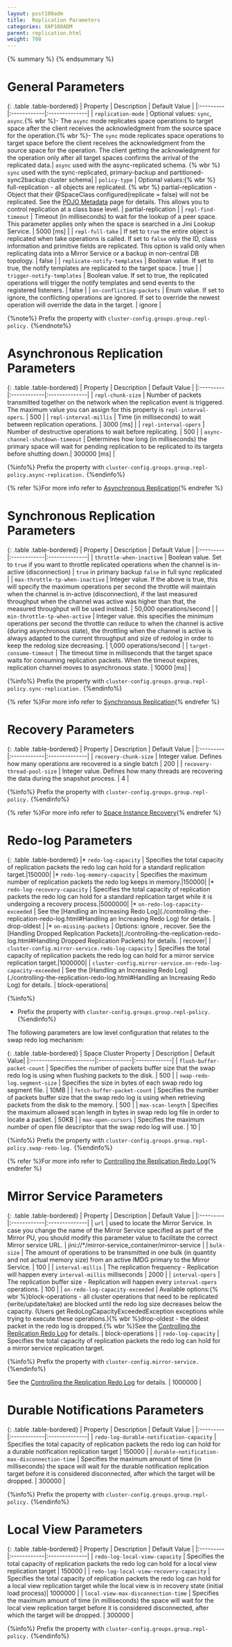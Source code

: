 ```yaml
---
layout: post100adm
title:  Replication Parameters
categories: XAP100ADM
parent: replication.html
weight: 700
---
```


{% summary %} {% endsummary %}

# General Parameters



{: .table .table-bordered}
| Property | Description | Default Value |
|:---------|:------------|:--------------|
| `replication-mode` | Optional values: `sync`, `async`.{% wbr %}- The `async` mode replicates space operations to target space after the client receives the acknowledgment from the source space for the operation.{% wbr %}- The `sync` mode replicates space operations to target space before the client receives the acknowledgment from the source space for the operation. The client getting the acknowledgment for the operation only after all target spaces confirms the arrival of the replicated data.| `async` used with the async-replicated schema. {% wbr %}   `sync` used with the sync-replicated, primary-backup and partitioned-sync2backup cluster schema|
| `policy-type` | Optional values:{% wbr %}  full-replication - all objects are replicated. {% wbr %}  partial-replication - Object that their @SpaceClass configured(replicate = false) will not be replicated. See the [POJO Metadata]({%currentjavaurl%}/the-space-configuration.html) page for details. This allows you to control replication at a class base level. | partial-replication |
| `repl-find-timeout` | Timeout (in milliseconds) to wait for the lookup of a peer space. This parameter applies only when the space is searched in a Jini Lookup Service. | 5000 \[ms\] |
| `repl-full-take` | If set to `true` the entire object is replicated when take operations is called. If set to `false` only the ID, class information and primitive fields are replicated. This option is valid only when replicating data into a Mirror Service or a backup in non-central DB topology. | false |
| `replicate-notify-templates` | Boolean value. If set to true, the notify templates are replicated to the target space. | true |
| `trigger-notify-templates` | Boolean value. If set to true, the replicated operations will trigger the notify templates and send events to the registered listeners. | false |
| `on-conflicting-packets` | Enum value. If set to ignore, the conflicting operations are ignored. If set to override the newest operation will override the data in the target. | ignore |

{%note%}
Prefix the property with `cluster-config.groups.group.repl-policy.`
{%endnote%}

# Asynchronous Replication Parameters

{: .table .table-bordered}
| Property | Description | Default Value |
|:---------|:------------|:--------------|
| `repl-chunk-size` | Number of packets transmitted together on the network when the replication event is triggered. The maximum value you can assign for this property is `repl-interval-opers`. | 500 |
| `repl-interval-millis` | Time (in milliseconds) to wait between replication operations. | 3000 \[ms\] |
| `repl-interval-opers` | Number of destructive operations to wait before replicating. | 500 |
| `async-channel-shutdown-timeout` | Determines how long (in milliseconds) the primary space will wait for pending replication to be replicated to its targets before shutting down.| 300000 \[ms\]  |

{%info%}
Prefix the property with `cluster-config.groups.group.repl-policy.async-replication.`
{%endinfo%}

{% refer %}For more info refer to [Asynchronous Replication](./asynchronous-replication.html){% endrefer %}

# Synchronous Replication Parameters



{: .table .table-bordered}
| Property | Description | Default Value |
|:---------|:------------|:--------------|
| `throttle-when-inactive` | Boolean value. Set to `true` if you want to throttle replicated operations when the channel is in-active (disconnection) | `true` in primary backup `false` in full sync replicated |
| `max-throttle-tp-when-inactive` | Integer value. If the above is true, this will specify the maximum operations per second the throttle will maintain when the channel is in-active (disconnection), if the last measured throughput when the channel was active was higher than that, the measured throughput will be used instead. | 50,000 operations/second |
| `min-throttle-tp-when-active` | Integer value. this specifies the minimum operations per second the throttle can reduce to when the channel is active (during asynchronous state), the throttling when the channel is active is always adapted to the current throughput and size of redolog in order to keep the redolog size decreasing. | 1,000 operations/second |
| `target-consume-timeout` | The timeout time in milliseconds that the target space waits for consuming replication packets. When the timeout expires, replication channel moves to asynchronous state. | 10000 \[ms\] |

{%info%}
Prefix the property with `cluster-config.groups.group.repl-policy.sync-replication.`
{%endinfo%}

{% refer %}For more info refer to [Synchronous Replication](./synchronous-replication.html){% endrefer %}

# Recovery Parameters

{: .table .table-bordered}
| Property | Description | Default Value |
|:---------|:------------|:--------------|
| `recovery-chunk-size` | Integer value. Defines how many operations are recovered is a single batch | 200 |
| `recovery-thread-pool-size` | Integer value. Defines how many threads are recovering the data during the snapshot process. | 4 |


{%info%}
Prefix the property with `cluster-config.groups.group.repl-policy.`
{%endinfo%}

{% refer %}For more info refer to [Space Instance Recovery](./space-instance-recovery.html){% endrefer %}

# Redo-log Parameters

{: .table .table-bordered}
|* `redo-log-capacity` | Specifies the total capacity of replication packets the redo log can hold for a standard replication target.|150000|
|* `redo-log-memory-capacity` | Specifies the maximum number of replication packets the redo log keeps in memory.|150000|
|* `redo-log-recovery-capacity` | Specifies the total capacity of replication packets the redo log can hold for a standard replication target while it is undergoing a recovery process.|5000000|
|* `on-redo-log-capacity-exceeded` | See the [Handling an Increasing Redo Log](./controlling-the-replication-redo-log.html#Handling an Increasing Redo Log) for details. | drop-oldest |
|* `on-missing-packets` | Options: ignore , recover. See the [Handling Dropped Replication Packets](./controlling-the-replication-redo-log.html#Handling Dropped Replication Packets) for details. | recover|
| `cluster-config.mirror-service.redo-log-capacity` | Specifies the total capacity of replication packets the redo log can hold for a mirror service replication target.|1000000|
| `cluster-config.mirror-service.on-redo-log-capacity-exceeded` | See the [Handling an Increasing Redo Log](./controlling-the-replication-redo-log.html#Handling an Increasing Redo Log) for details. | block-operations|

{%info%}
* Prefix the property with `cluster-config.groups.group.repl-policy.`
{%endinfo%}

The following parameters are low level configuration that relates to the swap redo log mechanism:

{: .table .table-bordered}
| Space Cluster Property | Description | Default Value|
|:-----------------------|:------------|:-------------|
| `flush-buffer-packet-count` | Specifies the number of packets buffer size that the swap redo log is using when flushing packets to the disk. | 500 |
| `swap-redo-log.segment-size` | Specifies the size in bytes of each swap redo log segment file. | 10MB |
| `fetch-buffer-packet-count` | Specifies the number of packets buffer size that the swap redo log is using when retrieving packets from the disk to the memory. | 500 |
| `max-scan-length` | Specifies the maximum allowed scan length in bytes in swap redo log file in order to locate a packet. | 50KB |
| `max-open-cursors` | Specifies the maximum number of open file descriptor that the swap redo log will use. | 10 |


{%info%}
Prefix the property with `cluster-config.groups.group.repl-policy.swap-redo-log.`
{%endinfo%}

{% refer %}For more info refer to [Controlling the Replication Redo Log](./controlling-the-replication-redo-log.html){% endrefer %}

# Mirror Service Parameters

{: .table .table-bordered}
| Property | Description | Default Value |
|:---------|:------------|:--------------|
| `url` | used to locate the Mirror Service. In case you change the name of the Mirror Service specified as part of the Mirror PU, you should modify this parameter value to facilitate the correct Mirror service URL. | jini://*/mirror-service_container/mirror-service |
| `bulk-size` | The amount of operations to be transmitted in one bulk (in quantity and not actual memory size) from an active IMDG primary to the Mirror Service. | 100 |
| `interval-millis` | The replication frequency - Replication will happen every `interval-millis` milliseconds | 2000 |
| `interval-opers` | The replication buffer size - Replication will happen every `interval-opers` operations. | 100 |
| `on-redo-log-capacity-exceeded` | Available options:{% wbr %}block-operations - all cluster operations that need to be replicated (write/update/take) are blocked until the redo log size decreases below the capacity. (Users get RedoLogCapacityExceededException exceptions while trying to execute these operations.){% wbr %}drop-oldest - the oldest packet in the redo log is dropped.{% wbr %}See the [Controlling the Replication Redo Log](./controlling-the-replication-redo-log.html) for details. | block-operations |
| `redo-log-capacity` | Specifies the total capacity of replication packets the redo log can hold for a mirror service replication target.

{%info%}
Prefix the property with `cluster-config.mirror-service.`
{%endinfo%}

See the [Controlling the Replication Redo Log](./controlling-the-replication-redo-log.html) for details. | 1000000 |

# Durable Notifications Parameters

{: .table .table-bordered}
| Property | Description | Default Value |
|:---------|:------------|:--------------|
| `redo-log-durable-notification-capacity` | Specifies the total capacity of replication packets the redo log can hold for a durable notification replication target | 150000 |
| `durable-notification-max-disconnection-time` | Specifies the maximum amount of time (in milliseconds) the space will wait for the durable notification replication target before it is considered disconnected, after which the target will be dropped. | 300000 |

{%info%}
Prefix the property with `cluster-config.groups.group.repl-policy.`
{%endinfo%}

# Local View Parameters

{: .table .table-bordered}
| Property | Description | Default Value |
|:---------|:------------|:--------------|
| `redo-log-local-view-capacity` | Specifies the total capacity of replication packets the redo log can hold for a local view replication target | 150000 |
| `redo-log-local-view-recovery-capacity` | Specifies the total capacity of replication packets the redo log can hold for a local view replication target while the local view is in recovery state (initial load process)| 1000000 |
| `local-view-max-disconnection-time` | Specifies the maximum amount of time (in milliseconds) the space will wait for the local view replication target before it is considered disconnected, after which the target will be dropped. | 300000 |

{%info%}
Prefix the property with `cluster-config.groups.group.repl-policy.`
{%endinfo%}